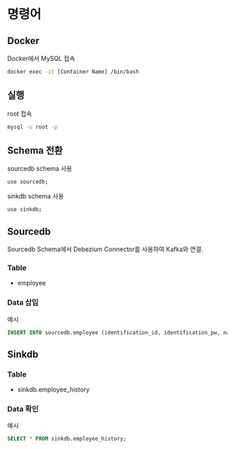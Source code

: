 # 명령어

## Docker

Docker에서 MySQL 접속

``` bash
docker exec -it [Container Name] /bin/bash
```

## 실행

root 접속

``` bash
mysql -u root -p
```

## Schema 전환

sourcedb schema 사용

``` bash
use sourcedb;
```

sinkdb schema 사용

``` bash
use sinkdb;
```

## Sourcedb

Sourcedb Schema에서 Debezium Connector를 사용하여 Kafka와 연결.

### Table

* employee

### Data 삽입

예시

``` sql
INSERT INTO sourcedb.employee (identification_id, identification_pw, name, department) VALUES ('emp01', 'pw01', 'John Doe', 'IT');
```

## Sinkdb

### Table

* sinkdb.employee_history

### Data 확인

예시

``` sql
SELECT * FROM sinkdb.employee_history;
```